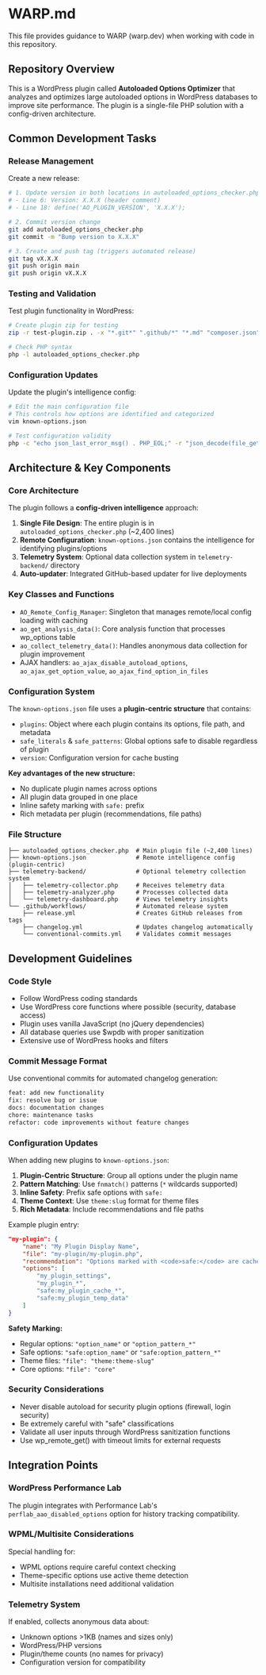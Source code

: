 # WARP.md

This file provides guidance to WARP (warp.dev) when working with code in this repository.

## Repository Overview

This is a WordPress plugin called **Autoloaded Options Optimizer** that analyzes and optimizes large autoloaded options in WordPress databases to improve site performance. The plugin is a single-file PHP solution with a config-driven architecture.

## Common Development Tasks

### Release Management

Create a new release:
```bash
# 1. Update version in both locations in autoloaded_options_checker.php
# - Line 6: Version: X.X.X (header comment)
# - Line 18: define('AO_PLUGIN_VERSION', 'X.X.X');

# 2. Commit version change
git add autoloaded_options_checker.php
git commit -m "Bump version to X.X.X"

# 3. Create and push tag (triggers automated release)
git tag vX.X.X
git push origin main
git push origin vX.X.X
```

### Testing and Validation

Test plugin functionality in WordPress:
```bash
# Create plugin zip for testing
zip -r test-plugin.zip . -x "*.git*" ".github/*" "*.md" "composer.json" "telemetry-backend/*" ".gitignore"

# Check PHP syntax
php -l autoloaded_options_checker.php
```

### Configuration Updates

Update the plugin's intelligence config:
```bash
# Edit the main configuration file
# This controls how options are identified and categorized
vim known-options.json

# Test configuration validity
php -c "echo json_last_error_msg() . PHP_EOL;" -r "json_decode(file_get_contents('known-options.json'));"
```

## Architecture & Key Components

### Core Architecture

The plugin follows a **config-driven intelligence** approach:

1. **Single File Design**: The entire plugin is in `autoloaded_options_checker.php` (~2,400 lines)
2. **Remote Configuration**: `known-options.json` contains the intelligence for identifying plugins/options
3. **Telemetry System**: Optional data collection system in `telemetry-backend/` directory
4. **Auto-updater**: Integrated GitHub-based updater for live deployments

### Key Classes and Functions

- `AO_Remote_Config_Manager`: Singleton that manages remote/local config loading with caching
- `ao_get_analysis_data()`: Core analysis function that processes wp_options table
- `ao_collect_telemetry_data()`: Handles anonymous data collection for plugin improvement
- AJAX handlers: `ao_ajax_disable_autoload_options`, `ao_ajax_get_option_value`, `ao_ajax_find_option_in_files`

### Configuration System

The `known-options.json` file uses a **plugin-centric structure** that contains:
- `plugins`: Object where each plugin contains its options, file path, and metadata
- `safe_literals` & `safe_patterns`: Global options safe to disable regardless of plugin
- `version`: Configuration version for cache busting

**Key advantages of the new structure:**
- No duplicate plugin names across options
- All plugin data grouped in one place
- Inline safety marking with `safe:` prefix
- Rich metadata per plugin (recommendations, file paths)

### File Structure

```
├── autoloaded_options_checker.php  # Main plugin file (~2,400 lines)
├── known-options.json              # Remote intelligence config (plugin-centric)
├── telemetry-backend/              # Optional telemetry collection system
│   ├── telemetry-collector.php     # Receives telemetry data
│   ├── telemetry-analyzer.php      # Processes collected data
│   └── telemetry-dashboard.php     # Views telemetry insights
└── .github/workflows/              # Automated release system
    ├── release.yml                 # Creates GitHub releases from tags
    ├── changelog.yml               # Updates changelog automatically
    └── conventional-commits.yml    # Validates commit messages
```

## Development Guidelines

### Code Style

- Follow WordPress coding standards
- Use WordPress core functions where possible (security, database access)
- Plugin uses vanilla JavaScript (no jQuery dependencies)
- All database queries use $wpdb with proper sanitization
- Extensive use of WordPress hooks and filters

### Commit Message Format

Use conventional commits for automated changelog generation:

```bash
feat: add new functionality
fix: resolve bug or issue
docs: documentation changes
chore: maintenance tasks
refactor: code improvements without feature changes
```

### Configuration Updates

When adding new plugins to `known-options.json`:

1. **Plugin-Centric Structure**: Group all options under the plugin name
2. **Pattern Matching**: Use `fnmatch()` patterns (`*` wildcards supported)
3. **Inline Safety**: Prefix safe options with `safe:`
4. **Theme Context**: Use `theme:slug` format for theme files
5. **Rich Metadata**: Include recommendations and file paths

Example plugin entry:
```json
"my-plugin": {
    "name": "My Plugin Display Name",
    "file": "my-plugin/my-plugin.php",
    "recommendation": "Options marked with <code>safe:</code> are cache data and safe to disable.",
    "options": [
        "my_plugin_settings",
        "my_plugin_*",
        "safe:my_plugin_cache_*",
        "safe:my_plugin_temp_data"
    ]
}
```

**Safety Marking:**
- Regular options: `"option_name"` or `"option_pattern_*"`
- Safe options: `"safe:option_name"` or `"safe:option_pattern_*"`
- Theme files: `"file": "theme:theme-slug"`
- Core options: `"file": "core"`

### Security Considerations

- Never disable autoload for security plugin options (firewall, login security)
- Be extremely careful with "safe" classifications
- Validate all user inputs through WordPress sanitization functions
- Use wp_remote_get() with timeout limits for external requests

## Integration Points

### WordPress Performance Lab

The plugin integrates with Performance Lab's `perflab_aao_disabled_options` option for history tracking compatibility.

### WPML/Multisite Considerations

Special handling for:
- WPML options require careful context checking
- Theme-specific options use active theme detection
- Multisite installations need additional validation

### Telemetry System

If enabled, collects anonymous data about:
- Unknown options >1KB (names and sizes only)
- WordPress/PHP versions
- Plugin/theme counts (no names for privacy)
- Configuration version for compatibility
